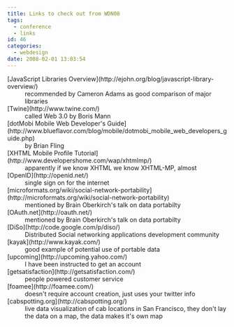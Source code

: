 ```yaml
---
title: Links to check out from WDN08
tags:
  - conference
  - links
id: 46
categories:
  - webdesign
date: 2008-02-01 13:03:54
---
```


<dl>
<dt>[JavaScript Libraries Overview](http://ejohn.org/blog/javascript-library-overview/)</dt>
<dd> recommended by Cameron Adams as good comparison of major libraries</dd>
<dt>[Twine](http://www.twine.com/)</dt>
<dd>called Web 3.0 by Boris Mann</dd>
<dt>[dotMobi Mobile Web Developer's Guide](http://www.blueflavor.com/blog/mobile/dotmobi_mobile_web_developers_guide.php)</dt>
<dd>by Brian Fling</dd>
<dt>[XHTML Mobile Profile Tutorial](http://www.developershome.com/wap/xhtmlmp/)</dt>
<dd>apparently if we know XHTML we know XHTML-MP, almost</dd>
<dt>[OpenID](http://openid.net/)</dt>
<dd>single sign on for the internet</dd>
<dt>[microformats.org/wiki/social-network-portability](http://microformats.org/wiki/social-network-portability)</dt>
<dd>mentioned by Brain Oberkirch's talk on data portabilty</dd><dt>[OAuth.net](http://oauth.net/)</dt>
<dd>mentioned by Brain Oberkirch's talk on data portabilty</dd>
<dt>[DiSo](http://code.google.com/p/diso/)</dt>
<dd>Distributed Social networking applications development community</dd>
<dt>[kayak](http://www.kayak.com/)</dt>
<dd>good example of potential use of portable data</dd>
<dt>[upcoming](http://upcoming.yahoo.com/)</dt>
<dd>I have been instructed to get an account</dd>
<dt>[getsatisfaction](http://getsatisfaction.com/)</dt>
<dd>people powered customer service</dd>
<dt>[foamee](http://foamee.com/)</dt>
<dd>doesn't require account creation, just uses your twitter info</dd>
<dt>[cabspotting.org](http://cabspotting.org/)</dt>
<dd>live data visualization of cab locations in San Francisco, they don't lay the data on a map, the data makes it's own map</dd>

